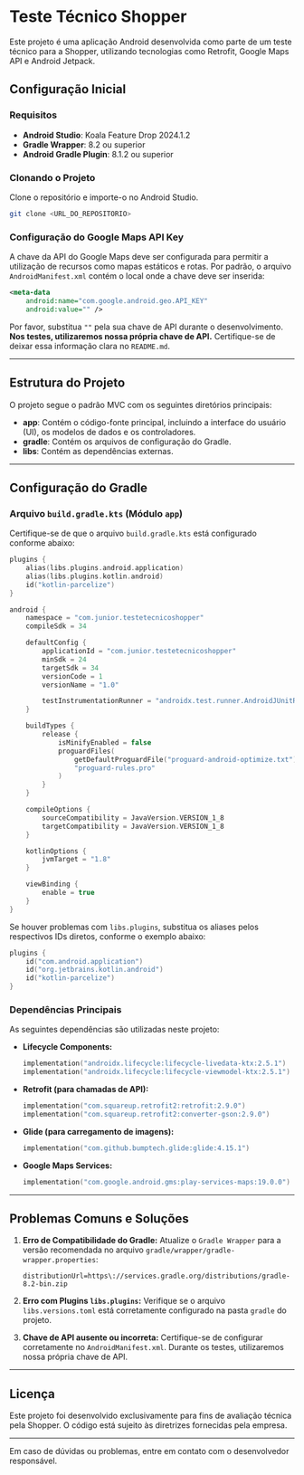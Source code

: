# Teste Técnico Shopper

Este projeto é uma aplicação Android desenvolvida como parte de um teste técnico para a Shopper, utilizando tecnologias como Retrofit, Google Maps API e Android Jetpack.

## Configuração Inicial

### Requisitos
- **Android Studio**: Koala Feature Drop 2024.1.2
- **Gradle Wrapper**: 8.2 ou superior
- **Android Gradle Plugin**: 8.1.2 ou superior



### Clonando o Projeto
Clone o repositório e importe-o no Android Studio.

```bash
git clone <URL_DO_REPOSITORIO>
```

### Configuração do Google Maps API Key
A chave da API do Google Maps deve ser configurada para permitir a utilização de recursos como mapas estáticos e rotas.
Por padrão, o arquivo `AndroidManifest.xml` contém o local onde a chave deve ser inserida:

```xml
<meta-data
    android:name="com.google.android.geo.API_KEY"
    android:value="" />
```

Por favor, substitua `""` pela sua chave de API durante o desenvolvimento. **Nos testes, utilizaremos nossa própria chave de API.** Certifique-se de deixar essa informação clara no `README.md`.

---

## Estrutura do Projeto
O projeto segue o padrão MVC com os seguintes diretórios principais:

- **app**: Contém o código-fonte principal, incluindo a interface do usuário (UI), os modelos de dados e os controladores.
- **gradle**: Contém os arquivos de configuração do Gradle.
- **libs**: Contém as dependências externas.

---

## Configuração do Gradle

### Arquivo `build.gradle.kts` (Módulo `app`)
Certifique-se de que o arquivo `build.gradle.kts` está configurado conforme abaixo:

```kotlin
plugins {
    alias(libs.plugins.android.application)
    alias(libs.plugins.kotlin.android)
    id("kotlin-parcelize")
}

android {
    namespace = "com.junior.testetecnicoshopper"
    compileSdk = 34

    defaultConfig {
        applicationId = "com.junior.testetecnicoshopper"
        minSdk = 24
        targetSdk = 34
        versionCode = 1
        versionName = "1.0"

        testInstrumentationRunner = "androidx.test.runner.AndroidJUnitRunner"
    }

    buildTypes {
        release {
            isMinifyEnabled = false
            proguardFiles(
                getDefaultProguardFile("proguard-android-optimize.txt"),
                "proguard-rules.pro"
            )
        }
    }

    compileOptions {
        sourceCompatibility = JavaVersion.VERSION_1_8
        targetCompatibility = JavaVersion.VERSION_1_8
    }

    kotlinOptions {
        jvmTarget = "1.8"
    }

    viewBinding {
        enable = true
    }
}
```

Se houver problemas com `libs.plugins`, substitua os aliases pelos respectivos IDs diretos, conforme o exemplo abaixo:

```kotlin
plugins {
    id("com.android.application")
    id("org.jetbrains.kotlin.android")
    id("kotlin-parcelize")
}
```

### Dependências Principais
As seguintes dependências são utilizadas neste projeto:

- **Lifecycle Components:**
  ```kotlin
  implementation("androidx.lifecycle:lifecycle-livedata-ktx:2.5.1")
  implementation("androidx.lifecycle:lifecycle-viewmodel-ktx:2.5.1")
  ```

- **Retrofit (para chamadas de API):**
  ```kotlin
  implementation("com.squareup.retrofit2:retrofit:2.9.0")
  implementation("com.squareup.retrofit2:converter-gson:2.9.0")
  ```

- **Glide (para carregamento de imagens):**
  ```kotlin
  implementation("com.github.bumptech.glide:glide:4.15.1")
  ```

- **Google Maps Services:**
  ```kotlin
  implementation("com.google.android.gms:play-services-maps:19.0.0")
  ```

---

## Problemas Comuns e Soluções

1. **Erro de Compatibilidade do Gradle:** Atualize o `Gradle Wrapper` para a versão recomendada no arquivo `gradle/wrapper/gradle-wrapper.properties`:
   ```properties
   distributionUrl=https\://services.gradle.org/distributions/gradle-8.2-bin.zip
   ```

2. **Erro com Plugins `libs.plugins`:** Verifique se o arquivo `libs.versions.toml` está corretamente configurado na pasta `gradle` do projeto.

3. **Chave de API ausente ou incorreta:** Certifique-se de configurar corretamente no `AndroidManifest.xml`. Durante os testes, utilizaremos nossa própria chave de API.

---

## Licença
Este projeto foi desenvolvido exclusivamente para fins de avaliação técnica pela Shopper. O código está sujeito às diretrizes fornecidas pela empresa.

---

Em caso de dúvidas ou problemas, entre em contato com o desenvolvedor responsável.

